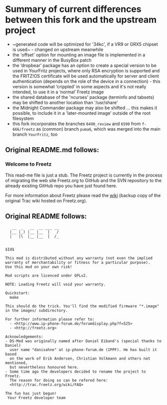 # Summary of current differences between this fork and the upstream project

- ~generated code will be optimized for '34kc', if a VR9 or GRX5 chipset is used~ - changed on upstream meanwhile
- the 'offset' option for mounting an image file is implemented in a different manner in the BusyBox patch
- the ‘dropbear’ package has an option to create a special version to be used in YourFritz projects, where only RSA encryption is supported and the FRITZ!OS certificate will be used automatically for server and client authentication     (depends on the role of the device in a connection) - this version is somewhat ‘crippled’ in some aspects and it's not really intended,  to use it in a ‘normal’ Freetz image
- the shared database of the 'ncurses' package (terminfo and tabsets) may be shifted to another location than '/usr/share'
- the Midnight Commander package may also be shifted … this makes it possible, to include it in a 'later-mounted image' outside of the root filesystem
- this fork incorporates the branches `6490_review` and `6590` from `f-666/freetz` as (common) branch `puma6`, which was merged into the main branch `YourFritz`, too

## Original README.md follows:

### Welcome to Freetz

This read-me file is just a stub. The Freetz project is currently in the process of migrating
the web site Freetz.org to GitHub and the SVN repository to the already existing GitHub repo
you have just found here.

For more information about Freetz please read the [wiki](https://freetz.github.io/)
(backup copy of the original Trac wiki hosted on Freetz.org).

## Original README follows:


```text
   __  _   __  __ ___ __
  |__ |_) |__ |__  |   /
  |   |\  |__ |__  |  /_


$Id$

This mod is distributed without any warranty (not even the implied
warranty of merchantability or fitness for a particular purpose).
Use this mod on your own risk!

Mod scripts are licenced under GPLv2.

NOTE: Loading Freetz will void your warranty.

Quickstart:
  make

This should do the trick. You'll find the modified firmware "*.image"
in the images/ subdirectory.

For further information please refer to:
  - <http://www.ip-phone-forum.de/forumdisplay.php?f=525>
  - <http://freetz.org>

Acknowledgements:
- DS-Mod was originally named after Daniel Eiband's (special thanks to Daniel)
  user name "danisahne" at ip-phone-forum.de (IPPF). He has built it based
  on the work of Erik Andersen, Christian Volkmann and others not mentioned,
  but nevertheless honoured here.
- Some time ago the developers decided to rename the project to Freetz.
  The reason for doing so can be refered here:
  <http://trac.freetz.org/wiki/FAQ>

The fun has just begun!
 Your Freetz developer team
```
